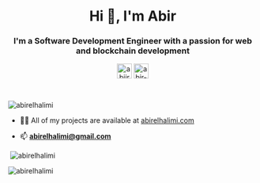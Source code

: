 <h1 align="center">Hi 👋, I'm Abir</h1>
<h3 align="center">I'm a Software Development Engineer with a passion for web and blockchain development</h3>

<p align="center">
<a href="https://dev.to/abiir07" target="blank"><img align="center" src="https://cdn.jsdelivr.net/npm/simple-icons@3.0.1/icons/dev-dot-to.svg" alt="abiir07" height="30" width="30" /></a>
<a href="https://linkedin.com/in/abirelhalimi" target="blank"><img align="center" src="https://cdn.jsdelivr.net/npm/simple-icons@3.0.1/icons/linkedin.svg" alt="abir-el-halimi-6a404048" height="30" width="30" /></a>
</p><br/>

<p align="left"> <img src="https://komarev.com/ghpvc/?username=abirelhalimi" alt="abirelhalimi" /> </p>


- 👨‍💻 All of my projects are available at [abirelhalimi.com](https://abirelhalimi.com)

- 📫  **abirelhalimi@gmail.com**



<p>&nbsp;<img align="center" src="https://github-readme-stats.vercel.app/api?username=abirelhalimi&show_icons=true" alt="abirelhalimi" /></p>
<p><img align="left" src="https://github-readme-stats.vercel.app/api/top-langs/?username=abirelhalimi&layout=compact&hide=html" alt="abirelhalimi" /></p>




